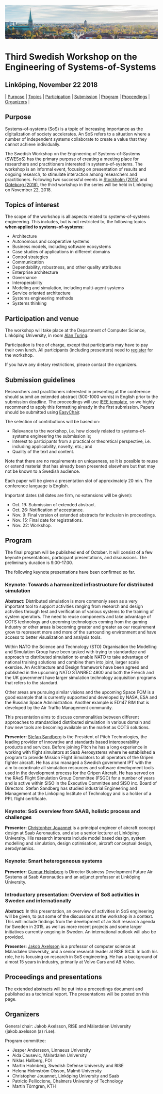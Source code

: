 ![image](Linköping.jpg)

# Third Swedish Workshop on the Engineering of Systems-of-Systems
## Linköping, November 22 2018

| [Purpose](#purpose) | [Topics](#topics-of-interest) | [Participation](#participation-and-venue) | [Submission](#submission-guidelines) | [Program](#program) | [Proceedings](#proceedings) | [Organizers](#organizers) |

## Purpose

Systems-of-systems (SoS) is a topic of increasing importance as the digitalization of society accelerates. An SoS refers to a situation where a number of independent systems collaborate to create a value that they cannot achieve individually. 

The Swedish Workshop on the Engineering of Systems-of-Systems (SWESoS) has the primary purpose of creating a meeting place for researchers and practitioners interested in systems-of-systems. The workshop is an informal event, focusing on presentation of results and ongoing research, to stimulate interaction among researchers and practitioners. Following two successful events in [Stockholm (2015)](https://www.sics.se/events/1st-scandinavian-workshop-on-the-engineering-of-systems-of-systems-swesos-2015) and [Göteborg (2016)](http://swesos2016.github.io/), the third workshop in the series will be held in Linköping on November 22, 2018.

## Topics of interest

The scope of the workshop is all aspects related to systems-of-systems engineering. This includes, but is not restricted to, the following topics **when applied to systems-of-systems**:

- Architecture
- Autonomous and cooperative systems
- Business models, including software ecosystems
- Case studies of applications in different domains
- Control strategies
- Communication
- Dependability, robustness, and other quality attributes
- Enterprise architecture
- Governance
- Interoperability
- Modeling and simulation, including multi-agent systems
- Service oriented architecture
- Systems engineering methods
- Systems thinking


## Participation and venue

The workshop will take place at the Department of Computer Science, Linköping University, in room [Alan Turing](https://www.ida.liu.se/department/location/search.sv.shtml?keyword=alan+turing).

Participation is free of charge, except that participants may have to pay their own lunch. All participants (including presenters) need to [register](https://simplesignup.se/event/138267) for the workshop.

If you have any dietary restrictions, please contact the organizers.

## Submission guidelines

Researchers and practitioners interested in presenting at the conference should submit an extended abstract (500-1000 words) in English prior to the submission deadline. The proceedings will use [IEEE template](https://www.ieee.org/conferences/publishing/templates.html), so we highly recommend to apply this formatting already in the first submission. Papers should be submitted using [EasyChair](https://easychair.org/conferences/?conf=swesos2018).

The selection of contributions will be based on:

- Relevance to the workshop, i.e. how closely related to systems-of-systems engineering the submission is; 
- Interest to participants from a practical or theoretical perspective, i.e. including applicability, novelty, etc.; and 
- Quality of the text and content.

Note that there are no requirements on uniqueness, so it is possible to reuse or extend material that has already been presented elsewhere but that may not be known to a Swedish audience.

Each paper will be given a presentation slot of approximately 20 min. The conference language is English.

Important dates (all dates are firm, no extensions will be given):

- Oct. 19: Submission of extended abstract.
- Oct. 26: Notification of acceptance.
- Nov. 9: Final version of extended abstracts for inclusion in proceedings.
- Nov. 15: Final date for registrations.
- Nov. 22: Workshop.

## Program

The final program will be published end of October. It will consist of a few keynote presentations, participant presentations, and discussions. The preliminary duration is 9.00-17.00.

The following keynote presentations have been confirmed so far.

### Keynote: Towards a harmonized infrastructure for distributed simulation

__Abstract:__ Distributed simulation is more commonly seen as a very important tool to support activities ranging from research and design activities through test and verification of various systems to the training of system operators. 
The need to reuse components and take advantage of COTS technology and upcoming technologies coming from the gaming industry or other areas is becoming greater and greater as our requirement grow to represent more and more of the surrounding environment and have access to better visualization and analysis tools.

Within NATO the Science and Technology (STO) Organisation the Modelling and Simulation Group have been tasked with trying to standardize and approach to distributed simulation to enable NATO to take advantage of national training solutions and combine them into joint, larger scale exercise. An Architecture and Design framework have been agreed and published in the upcoming NATO STANREC 4800 and both the French and the UK government have larger simulation technology acquisition programs that refers to the standard.

Other areas are pursuing similar visions and the upcoming Space FOM is a good example that is currently supported and developed by NASA, ESA and the Russian Space Administration. Another example is ED147 RIM that is developed by the Air Traffic Management community.

This presentation aims to discuss commonalities between different approaches to standardised distributed simulation in various domain and how new tools are becoming available on the market as COTS solutions. 

__Presenter:__ [Stefan Sandberg](https://www.linkedin.com/in/stsandberg/) is the President of Pitch Technologies, the leading provider of innovative and standards based interoperability products and services. Before joining Pitch he has a long experience in working with flight simulators at Saab Aerosystems where he established a program to provide Mission Flight Simulators to all operators of the Gripen fighter aircraft. He has also managed a Swedish government IPT with the aim to coordinate all simulation resources and software development tools used in the development process for the Gripen Aircraft. He has served on the RAeS Flight Simulation Group Committee (FSGC) for a number of years and is active within SISO in the Executive Committee and SISO inc. Board of Directors. Stefan Sandberg has studied industrial Engineering and Management at the Linköping Institute of Technology and is a holder of a PPL flight certificate.

### Keynote: SoS overview from SAAB, holistic process and challenges

__Presenter:__ [Christopher Jouannet](https://www.linkedin.com/in/christopher-jouannet-8b411ba/) is a principal engineer of aircraft concept design at Saab Aeronautics. and also a senior lecturer at Linköping University. His research interests include model based design, system modelling and simulation, design optimisation, aircraft conceptual design, aerodynamics.

### Keynote: Smart heterogeneous systems

__Presenter:__ [Gunnar Holmberg](https://www.linkedin.com/in/gunnar-holmberg-b8950715b/) is Director Business Development Future Air Systems at Saab Aeronautics and an adjunct professor at Linköping University.

### Introductory presentation: Overview of SoS activities in Sweden and internationally

__Abstract:__ In this presentation, an overview of activities in SoS engineering will be given, to put some of the discussions at the workshop in a context. This will include findings from the development of an SoS research agenda for Sweden in 2015, as well as more recent projects and some larger initiatives currently ongoing in Sweden. An international outlook will also be provided.

__Presenter:__ [Jakob Axelsson](https://www.linkedin.com/in/jakobaxelsson/) is a professor of computer science at Mälardalen University, and a senior research leader at RISE SICS. In both his role, he is focusing on research in SoS engineering. He has a background of almost 15 years in industry, primarily at Volvo Cars and AB Volvo.


## Proceedings and presentations

The extended abstracts will be put into a proceedings document and published as a technical report. The presentations will be posted on this page.

## Organizers

General chair: Jakob Axelsson, RISE and Mälardalen University (jakob.axelsson (a) ri.se).

Program committee:

- Jesper Andersson, Linnaeus University
- Aida Causevic, Mälardalen University
- Niklas Hallberg, FOI
- Martin Holmberg, Swedish Defense University and RISE
- Helena Holmström Olsson, Malmö University
- Christopher Jouannet, Linköping University and Saab
- Patricio Pelliccione, Chalmers University of Technology
- Martin Törngren, KTH

